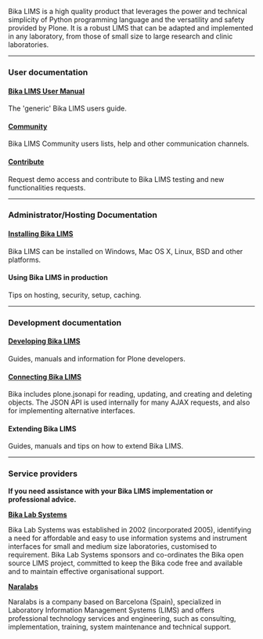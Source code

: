 Bika LIMS is a high quality product that leverages the power and technical simplicity of Python programming language and the versatility and safety provided by Plone. It is a robust LIMS that can be adapted and implemented in any laboratory, from those of small size to large research and clinic laboratories.

***
### User documentation
#### [Bika LIMS User Manual](http://bika3.bikalabs.com/knowledge-centre/manual/bika-3-user-manual)
The 'generic' Bika LIMS users guide.

#### [Community](https://github.com/bikalabs/Bika-LIMS/wiki/Community)
Bika LIMS Community users lists, help and other communication channels.

#### [Contribute](https://github.com/bikalabs/Bika-LIMS/wiki/Contribute)
Request demo access and contribute to Bika LIMS testing and new functionalities requests.
***

### Administrator/Hosting Documentation
#### [Installing Bika LIMS](https://github.com/bikalabs/Bika-LIMS/wiki/Bika-LIMS-Installation)
Bika LIMS can be installed on Windows, Mac OS X, Linux, BSD and other platforms.

#### Using Bika LIMS in production
Tips on hosting, security, setup, caching.

***
### Development documentation
#### [Developing Bika LIMS](https://github.com/bikalabs/Bika-LIMS/wiki/Bika-LIMS-for-developers)
Guides, manuals and information for Plone developers.

#### [Connecting Bika LIMS](https://github.com/bikalabs/Bika-LIMS/wiki/BIKA-JSON-API)
Bika includes plone.jsonapi for reading, updating, and creating and deleting objects. The JSON API is used internally for many AJAX requests, and also for implementing alternative interfaces.

#### Extending Bika LIMS
Guides, manuals and tips on how to extend Bika LIMS.

***

### Service providers
**If you need assistance with your Bika LIMS implementation or professional advice.**

**[Bika Lab Systems](http://bikalabs.com)**

Bika Lab Systems was established in 2002 (incorporated 2005), identifying a need for affordable and easy to use information systems and instrument interfaces for small and medium size laboratories, customised to requirement. Bika Lab Systems sponsors and co-ordinates the Bika open source LIMS project, committed to keep the Bika code free and available and to maintain effective organisational support.

**[Naralabs](http://naralabs.com)**

Naralabs is a company based on Barcelona (Spain), specialized in Laboratory Information Management Systems (LIMS) and offers professional technology services and engineering, such as consulting, implementation, training, system maintenance and technical support. 